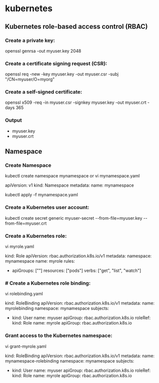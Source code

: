 
# kubernetes

## Kubernetes role-based access control (RBAC) 
### Create a private key:
openssl genrsa -out myuser.key 2048

### Create a certificate signing request (CSR):
openssl req -new -key myuser.key -out myuser.csr -subj "/CN=myuser/O=myorg"

### Create a self-signed certificate:
openssl x509 -req -in myuser.csr -signkey myuser.key -out myuser.crt -days 365

### Output
- myuser.key
- myuser.crt

## Namespace
### Create Namespace
kubectl create namespace mynamespace
or
vi mynamespace.yaml

apiVersion: v1
kind: Namespace
metadata:
  name: mynamespace

kubectl apply -f mynamespace.yaml

### Create a Kubernetes user account:
kubectl create secret generic myuser-secret --from-file=myuser.key --from-file=myuser.crt

### Create a Kubernetes role:
vi myrole.yaml

kind: Role
apiVersion: rbac.authorization.k8s.io/v1
metadata:
  namespace: mynamespace
  name: myrole
rules:
- apiGroups: [""]
  resources: ["pods"]
  verbs: ["get", "list", "watch"]

### # Create a Kubernetes role binding:
vi rolebinding.yaml

kind: RoleBinding
apiVersion: rbac.authorization.k8s.io/v1
metadata:
  name: myrolebinding
  namespace: mynamespace
subjects:
- kind: User
  name: myuser
  apiGroup: rbac.authorization.k8s.io
roleRef:
  kind: Role
  name: myrole
  apiGroup: rbac.authorization.k8s.io

### Grant access to the Kubernetes namespace:
vi grant-myrole.yaml

kind: RoleBinding
apiVersion: rbac.authorization.k8s.io/v1
metadata:
  name: mynamespace-rolebinding
  namespace: mynamespace
subjects:
- kind: User
  name: myuser
  apiGroup: rbac.authorization.k8s.io
roleRef:
  kind: Role
  name: myrole
  apiGroup: rbac.authorization.k8s.io



